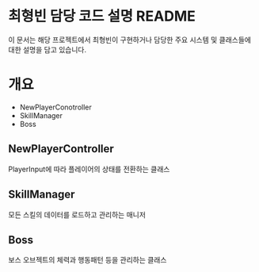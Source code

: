 # 최형빈 담당 코드 설명 README

이 문서는 해당 프로젝트에서 최형빈이 구현하거나 담당한 주요 시스템 및 클래스들에 대한 설명을 담고 있습니다.  


# 개요

 - NewPlayerConotroller
 - SkillManager
 - Boss
 
## NewPlayerController

PlayerInput에 따라 플레이어의 상태를 전환하는 클래스

## SkillManager

모든 스킬의 데이터를 로드하고 관리하는 매니저

## Boss

보스 오브젝트의 체력과 행동패턴 등을 관리하는 클래스
